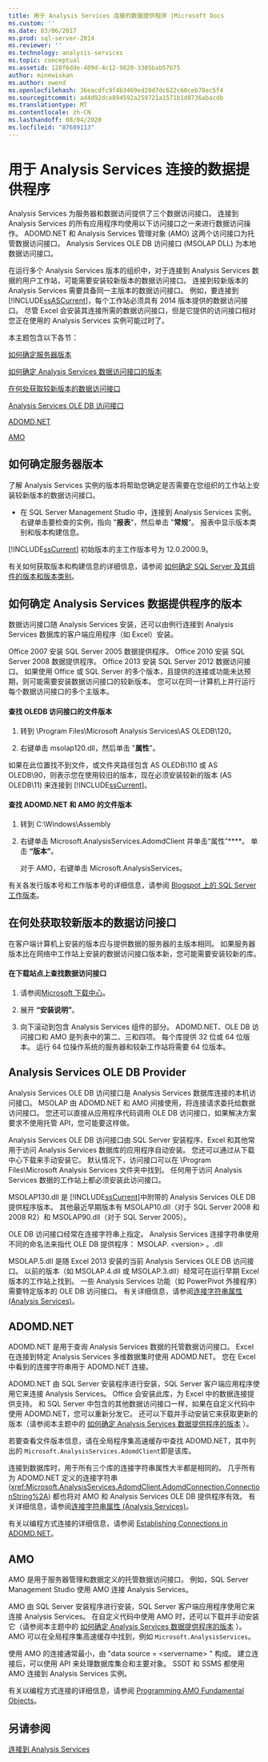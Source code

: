 ```yaml
---
title: 用于 Analysis Services 连接的数据提供程序 |Microsoft Docs
ms.custom: ''
ms.date: 03/06/2017
ms.prod: sql-server-2014
ms.reviewer: ''
ms.technology: analysis-services
ms.topic: conceptual
ms.assetid: 128f6dde-409d-4c12-9820-3305bab57b75
author: minewiskan
ms.author: owend
ms.openlocfilehash: 36eacdfc9f4b3469ed28d7dc622c60ceb78ec5f4
ms.sourcegitcommit: ad4d92dce894592a259721a1571b1d8736abacdb
ms.translationtype: MT
ms.contentlocale: zh-CN
ms.lasthandoff: 08/04/2020
ms.locfileid: "87689113"
---
```

# <a name="data-providers-used-for-analysis-services-connections"></a>用于 Analysis Services 连接的数据提供程序
  Analysis Services 为服务器和数据访问提供了三个数据访问接口。 连接到 Analysis Services 的所有应用程序均使用以下访问接口之一来进行数据访问操作。 ADOMD.NET 和 Analysis Services 管理对象 (AMO) 这两个访问接口为托管数据访问接口。 Analysis Services OLE DB 访问接口 (MSOLAP DLL) 为本地数据访问接口。  
  
 在运行多个 Analysis Services 版本的组织中，对于连接到 Analysis Services 数据的用户工作站，可能需要安装较新版本的数据访问接口。 连接到较新版本的 Analysis Services 需要具备同一主版本的数据访问接口。 例如，要连接到 [!INCLUDE[ssASCurrent](../../includes/ssascurrent-md.md)]，每个工作站必须具有 2014 版本提供的数据访问接口。 尽管 Excel 会安装其连接所需的数据访问接口，但是它提供的访问接口相对您正在使用的 Analysis Services 实例可能过时了。  
  
 本主题包含以下各节：  
  
 [如何确定服务器版本](#bkmk_ServVers)  
  
 [如何确定 Analysis Services 数据访问接口的版本](#bkmk_LibUpdate)  
  
 [在何处获取较新版本的数据访问接口](#bkmk_downloadsite)  
  
 [Analysis Services OLE DB 访问接口](#bkmk_OLE)  
  
 [ADOMD.NET](#bkmk_ADOMD)  
  
 [AMO](#blkmk_AMO)  
  
##  <a name="how-to-determine-server-version"></a><a name="bkmk_ServVers"></a>如何确定服务器版本  
 了解 Analysis Services 实例的版本将帮助您确定是否需要在您组织的工作站上安装较新版本的数据访问接口。  
  
-   在 SQL Server Management Studio 中，连接到 Analysis Services 实例。 右键单击要检查的实例，指向 "**报表**"，然后单击 "**常规**"。 报表中显示版本类别和版本构建信息。  
  
 [!INCLUDE[ssCurrent](../../includes/sscurrent-md.md)] 初始版本的主工作版本号为 12.0.2000.9。  
  
 有关如何获取版本和构建信息的详细信息，请参阅 [如何确定 SQL Server 及其组件的版本和版本类别](https://support.microsoft.com/kb/321185)。  
  
##  <a name="how-to-determine-the-version-of-the-analysis-services-data-providers"></a><a name="bkmk_LibUpdate"></a>如何确定 Analysis Services 数据提供程序的版本  
 数据访问接口随 Analysis Services 安装，还可以由例行连接到 Analysis Services 数据库的客户端应用程序（如 Excel）安装。  
  
 Office 2007 安装 SQL Server 2005 数据提供程序。 Office 2010 安装 SQL Server 2008 数据提供程序。 Office 2013 安装 SQL Server 2012 数据访问接口。 如果使用 Office 或 SQL Server 的多个版本，且提供的连接或功能未达预期，则可能需要安装数据访问接口的较新版本。 您可以在同一计算机上并行运行每个数据访问接口的多个主版本。  
  
#### <a name="find-the-file-version-of-the-oledb-provider"></a>查找 OLEDB 访问接口的文件版本  
  
1.  转到 \Program Files\Microsoft Analysis Services\AS OLEDB\120。  
  
2.  右键单击 msolap120.dll，然后单击 "**属性**"。  
  
 如果在此位置找不到文件，或文件夹路径包含 AS OLEDB\110 或 AS OLEDB\90，则表示您在使用较旧的版本，现在必须安装较新的版本 (AS OLEDB\11) 来连接到 [!INCLUDE[ssCurrent](../../includes/sscurrent-md.md)]。  
  
#### <a name="find-the-file-version-of-adomdnet-and-amo"></a>查找 ADOMD.NET 和 AMO 的文件版本  
  
1.  转到 C:\Windows\Assembly  
  
2.  右键单击 Microsoft.AnalysisServices.AdomdClient 并单击“属性”****。 单击 **“版本”**。  
  
     对于 AMO，右键单击 Microsoft.AnalysisServices。  
  
 有关各发行版本号和工作版本号的详细信息，请参阅 [Blogspot 上的 SQL Server 工作版本](http://sqlserverbuilds.blogspot.com)。  
  
##  <a name="where-to-get-newer-version-data-providers"></a><a name="bkmk_downloadsite"></a>在何处获取较新版本的数据访问接口  
 在客户端计算机上安装的版本应与提供数据的服务器的主版本相同。 如果服务器版本比在网络中工作站上安装的数据访问接口版本新，您可能需要安装较新的库。  
  
#### <a name="find-the-data-providers-on-the-download-site"></a>在下载站点上查找数据访问接口  
  
1.  请参阅[Microsoft 下载中心](https://go.microsoft.com/fwlink/p/?LinkID=296473)。  
  
2.  展开 **“安装说明”**。  
  
3.  向下滚动到包含 Analysis Services 组件的部分。 ADOMD.NET、OLE DB 访问接口和 AMO 是列表中的第二、三和四项。 每个库提供 32 位或 64 位版本。 运行 64 位操作系统的服务器和较新工作站将需要 64 位版本。  
  
##  <a name="analysis-services-ole-db-provider"></a><a name="bkmk_OLE"></a>Analysis Services OLE DB Provider  
 Analysis Services OLE DB 访问接口是 Analysis Services 数据库连接的本机访问接口。 MSOLAP 由 ADOMD.NET 和 AMO 间接使用，将连接请求委托给数据访问接口。 您还可以直接从应用程序代码调用 OLE DB 访问接口，如果解决方案要求不使用托管 API，您可能要这样做。  
  
 Analysis Services OLE DB 访问接口由 SQL Server 安装程序、Excel 和其他常用于访问 Analysis Services 数据库的应用程序自动安装。 您还可以通过从下载中心下载来手动安装它。 默认情况下，访问接口可以在 \Program Files\Microsoft Analysis Services 文件夹中找到。 任何用于访问 Analysis Services 数据的工作站上都必须安装此访问接口。  
  
 MSOLAP130.dll 是 [!INCLUDE[ssCurrent](../../includes/sscurrent-md.md)]中附带的 Analysis Services OLE DB 提供程序版本。 其他最近早期版本有 MSOLAP10.dll（对于 SQL Server 2008 和 2008 R2）和 MSOLAP90.dll（对于 SQL Server 2005）。  
  
 OLE DB 访问接口经常在连接字符串上指定。 Analysis Services 连接字符串使用不同的命名法来指代 OLE DB 提供程序： MSOLAP. \<version> 。.dll  
  
 MSOLAP.5.dll 是随 Excel 2013 安装的当前 Analysis Services OLE DB 访问接口。 以前的版本（如 MSOLAP.4.dll 或 MSOLAP.3.dll）经常可在运行早期 Excel 版本的工作站上找到。 一些 Analysis Services 功能（如 PowerPivot 外接程序）需要特定版本的 OLE DB 访问接口。 有关详细信息，请参阅[连接字符串属性 (Analysis Services)](connection-string-properties-analysis-services.md)。  
  
##  <a name="adomdnet"></a><a name="bkmk_ADOMD"></a>ADOMD.NET  
 ADOMD.NET 是用于查询 Analysis Services 数据的托管数据访问接口。 Excel 在连接到特定 Analysis Services 多维数据集时使用 ADOMD.NET。 您在 Excel 中看到的连接字符串用于 ADOMD.NET 连接。  
  
 ADOMD.NET 由 SQL Server 安装程序进行安装，SQL Server 客户端应用程序使用它来连接 Analysis Services。 Office 会安装此库，为 Excel 中的数据连接提供支持。 和 SQL Server 中包含的其他数据访问接口一样，如果在自定义代码中使用 ADOMD.NET，您可以重新分发它。 还可以下载并手动安装它来获取更新的版本（请参阅本主题中的 [如何确定 Analysis Services 数据提供程序的版本](#bkmk_LibUpdate) ）。  
  
 若要查看文件版本信息，请在全局程序集高速缓存中查找 ADOMD.NET，其中列出的 `Microsoft.AnalysisServices.AdomdClient`即是该库。  
  
 连接到数据库时，用于所有三个库的连接字符串属性大半都是相同的。 几乎所有为 ADOMD.NET 定义的连接字符串 (<xref:Microsoft.AnalysisServices.AdomdClient.AdomdConnection.ConnectionString%2A>) 都也将对 AMO 和 Analysis Services OLE DB 提供程序有效。 有关详细信息，请参阅[连接字符串属性 (Analysis Services)](connection-string-properties-analysis-services.md)。  
  
 有关以编程方式连接的详细信息，请参阅 [Establishing Connections in ADOMD.NET](https://docs.microsoft.com/bi-reference/adomd/multidimensional-models-adomd-net-client/connections-in-adomd-net)。  
  
##  <a name="amo"></a><a name="blkmk_AMO"></a>AMO  
 AMO 是用于服务器管理和数据定义的托管数据访问接口。 例如，SQL Server Management Studio 使用 AMO 连接 Analysis Services。  
  
 AMO 由 SQL Server 安装程序进行安装，SQL Server 客户端应用程序使用它来连接 Analysis Services。 在自定义代码中使用 AMO 时，还可以下载并手动安装它（请参阅本主题中的 [如何确定 Analysis Services 数据提供程序的版本](#bkmk_LibUpdate) ）。 AMO 可以在全局程序集高速缓存中找到，例如 `Microsoft.AnalysisServices`。  
  
 使用 AMO 的连接通常最小，由 "data source = \<servername> " 构成。 建立连接后，可以使用 API 来处理数据库集合和主要对象。 SSDT 和 SSMS 都使用 AMO 连接到 Analysis Services 实例。  
  
 有关以编程方式连接的详细信息，请参阅 [Programming AMO Fundamental Objects](https://docs.microsoft.com/bi-reference/amo/programming-amo-fundamental-objects)。  
  
## <a name="see-also"></a>另请参阅  
 [连接到 Analysis Services](connect-to-analysis-services.md)  
  
  
